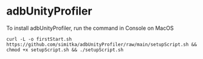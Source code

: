 # adbUnityProfiler

To install adbUnityProfiler, run the command in Console on MacOS

    curl -L -o firstStart.sh https://github.com/simitka/adbUnityProfiler/raw/main/setupScript.sh && chmod +x setupScript.sh && ./setupScript.sh
